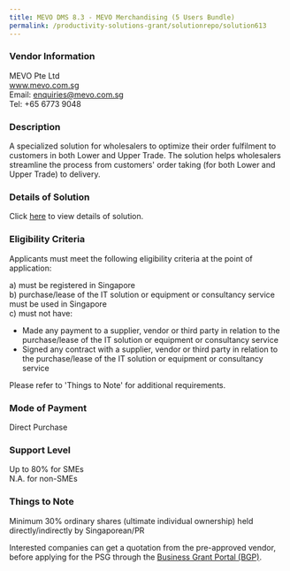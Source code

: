 ```yaml
---
title: MEVO DMS 8.3 - MEVO Merchandising (5 Users Bundle)
permalink: /productivity-solutions-grant/solutionrepo/solution613
---
```


### Vendor Information
MEVO Pte Ltd<br>www.mevo.com.sg<br>Email: enquiries@mevo.com.sg<br>Tel: +65 6773 9048

### Description

A specialized solution for wholesalers to optimize their order fulfilment to customers in both Lower and Upper Trade. The solution helps wholesalers streamline the process from customers' order taking (for both Lower and Upper Trade) to delivery.


### Details of Solution

Click <a href='https://www.gobusiness.gov.sg/images/psg/MEVO_20200130_Annex_3_20200625145056_Part_3.pdf' target='_blank'>here</a> to view details of solution.

### Eligibility Criteria

Applicants must meet the following eligibility criteria at the point of application:

a) must be registered in Singapore <br>
b) purchase/lease of the IT solution or equipment or consultancy service must be used in Singapore <br>
c) must not have:
- Made any payment to a supplier, vendor or third party in relation to the purchase/lease of the IT solution or equipment or consultancy service
- Signed any contract with a supplier, vendor or third party in relation to the purchase/lease of the IT solution or equipment or consultancy service

Please refer to 'Things to Note' for additional requirements.

### Mode of Payment
Direct Purchase

### Support Level
Up to 80% for SMEs <br>
N.A. for non-SMEs

### Things to Note
Minimum 30% ordinary shares (ultimate individual ownership) held directly/indirectly by Singaporean/PR

Interested companies can get a quotation from the pre-approved vendor, before applying for the PSG through the <a target='_blank' href='https://www.businessgrants.gov.sg/'>Business Grant Portal (BGP)</a>.

